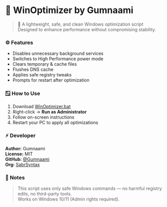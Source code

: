 # 🧠 WinOptimizer by Gumnaami

> 🚀 A lightweight, safe, and clean Windows optimization script  
> Designed to enhance performance without compromising stability.

### ⚙️ Features
- Disables unnecessary background services  
- Switches to High Performance power mode  
- Clears temporary & cache files  
- Flushes DNS cache  
- Applies safe registry tweaks  
- Prompts for restart after optimization  

### 🪟 How to Use
1. Download [WinOptimizer.bat](https://github.com/SabrSyntax/WinOptimizer/raw/main/WinOptimizer.bat)
2. Right-click → **Run as Administrator**
3. Follow on-screen instructions  
4. Restart your PC to apply all optimizations 

### ⚡ Developer
**Author:** Gumnaami  
**License:** MIT  
**GitHub:** [@Gumnaami](https://github.com/gumnaami)  
**Org:** [SabrSyntax](https://github.com/SabrSyntax)

### 🧩 Notes
> This script uses only safe Windows commands — no harmful registry edits, no third-party tools.  
> Works on Windows 10/11 (Admin rights required).
